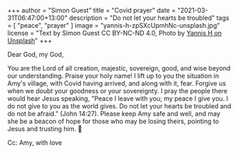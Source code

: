 +++
author = "Simon Guest"
title = "Covid prayer"
date = "2021-03-31T06:47:00+13:00"
description = "Do not let your hearts be troubled"
tags = [ "peace", "prayer" ]
image = "yannis-h-zpSXcUpmhNc-unsplash.jpg"
license = "Text by Simon Guest CC BY-NC-ND 4.0, Photo by [Yannis H on Unsplash](https://unsplash.com/photos/zpSXcUpmhNc)"
+++

Dear God, my God,

You are the Lord of all creation, majestic, sovereign, good, and wise beyond our understanding. Praise your holy name! I lift up to you the situation in Amy's village, with Covid having arrived, and along with it, fear. Forgive us when we doubt your goodness or your sovereignty. I pray the people there would hear Jesus speaking, "Peace I leave with you; my peace I give you. I do not give to you as the world gives. Do not let your hearts be troubled and do not be afraid." (John 14:27). Please keep Amy safe and well, and may she be a beacon of hope for those who may be losing theirs, pointing to Jesus and trusting him.
🙏

Cc: Amy, with love
